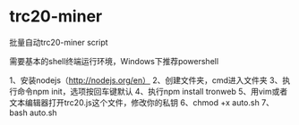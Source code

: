 # trc20-miner
批量自动trc20-miner script

需要基本的shell终端运行环境，Windows下推荐powershell

1、安装nodejs（http://nodejs.org/en） 
2、创建文件夹，cmd进入文件夹 
3、执行命令npm init，选项按回车键默认 
4、执行npm install tronweb 
5、用vim或者文本编辑器打开trc20.js这个文件，修改你的私钥
6、chmod +x auto.sh
7、bash auto.sh
